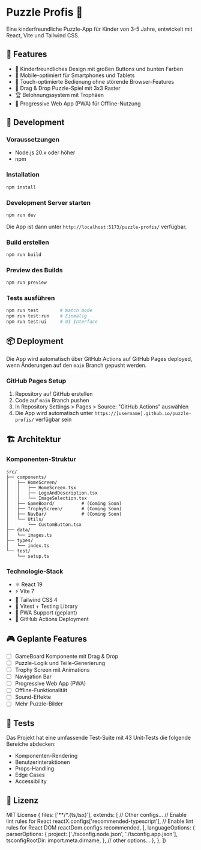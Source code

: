 # Puzzle Profis 🧩

Eine kinderfreundliche Puzzle-App für Kinder von 3-5 Jahre, entwickelt mit React, Vite und Tailwind CSS.

## 🎯 Features

- 🎨 Kinderfreundliches Design mit großen Buttons und bunten Farben
- 📱 Mobile-optimiert für Smartphones und Tablets  
- 🔧 Touch-optimierte Bedienung ohne störende Browser-Features
- 🧩 Drag & Drop Puzzle-Spiel mit 3x3 Raster
- 🏆 Belohnungssystem mit Trophäen
- 💾 Progressive Web App (PWA) für Offline-Nutzung

## 🚀 Development

### Voraussetzungen
- Node.js 20.x oder höher
- npm

### Installation
```bash
npm install
```

### Development Server starten
```bash
npm run dev
```
Die App ist dann unter `http://localhost:5173/puzzle-profis/` verfügbar.

### Build erstellen
```bash
npm run build
```

### Preview des Builds
```bash
npm run preview
```

### Tests ausführen
```bash
npm run test        # Watch mode
npm run test:run    # Einmalig
npm run test:ui     # UI Interface
```

## 📦 Deployment

Die App wird automatisch über GitHub Actions auf GitHub Pages deployed, wenn Änderungen auf den `main` Branch gepusht werden.

### GitHub Pages Setup
1. Repository auf GitHub erstellen
2. Code auf `main` Branch pushen
3. In Repository Settings > Pages > Source: "GitHub Actions" auswählen
4. Die App wird automatisch unter `https://[username].github.io/puzzle-profis/` verfügbar sein

## 🏗️ Architektur

### Komponenten-Struktur
```
src/
├── components/
│   ├── HomeScreen/
│   │   ├── HomeScreen.tsx
│   │   ├── LogoAndDescription.tsx
│   │   └── ImageSelection.tsx
│   ├── GameBoard/          # (Coming Soon)
│   ├── TrophyScreen/       # (Coming Soon)
│   ├── NavBar/             # (Coming Soon)
│   └── Utils/
│       └── CustomButton.tsx
├── data/
│   └── images.ts
├── types/
│   └── index.ts
└── test/
    └── setup.ts
```

### Technologie-Stack
- ⚛️ React 19
- ⚡ Vite 7  
- 🎨 Tailwind CSS 4
- 🧪 Vitest + Testing Library
- 📱 PWA Support (geplant)
- 🚀 GitHub Actions Deployment

## 🎮 Geplante Features

- [ ] GameBoard Komponente mit Drag & Drop
- [ ] Puzzle-Logik und Teile-Generierung  
- [ ] Trophy Screen mit Animations
- [ ] Navigation Bar
- [ ] Progressive Web App (PWA)
- [ ] Offline-Funktionalität
- [ ] Sound-Effekte
- [ ] Mehr Puzzle-Bilder

## 🧪 Tests

Das Projekt hat eine umfassende Test-Suite mit 43 Unit-Tests die folgende Bereiche abdecken:
- Komponenten-Rendering
- Benutzerinteraktionen
- Props-Handling
- Edge Cases
- Accessibility

## 📄 Lizenz

MIT License
  {
    files: ['**/*.{ts,tsx}'],
    extends: [
      // Other configs...
      // Enable lint rules for React
      reactX.configs['recommended-typescript'],
      // Enable lint rules for React DOM
      reactDom.configs.recommended,
    ],
    languageOptions: {
      parserOptions: {
        project: ['./tsconfig.node.json', './tsconfig.app.json'],
        tsconfigRootDir: import.meta.dirname,
      },
      // other options...
    },
  },
])
```
